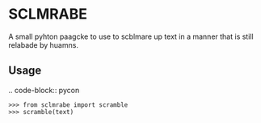 SCLMRABE
========

A small pyhton paagcke to use to scblmare up text in a manner that is still relabade by huamns.

Usage
-----

.. code-block:: pycon

    >>> from sclmrabe import scramble
    >>> scramble(text)
